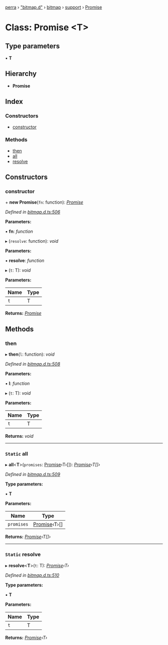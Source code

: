 [perra](../README.md) › ["bitmap.d"](../modules/_bitmap_d_.md) › [bitmap](../modules/_bitmap_d_.bitmap.md) › [support](../modules/_bitmap_d_.bitmap.support.md) › [Promise](_bitmap_d_.bitmap.support.promise.md)

# Class: Promise <**T**>

## Type parameters

▪ **T**

## Hierarchy

* **Promise**

## Index

### Constructors

* [constructor](_bitmap_d_.bitmap.support.promise.md#constructor)

### Methods

* [then](_bitmap_d_.bitmap.support.promise.md#then)
* [all](_bitmap_d_.bitmap.support.promise.md#static-all)
* [resolve](_bitmap_d_.bitmap.support.promise.md#static-resolve)

## Constructors

###  constructor

\+ **new Promise**(`fn`: function): *[Promise](_bitmap_d_.bitmap.support.promise.md)*

*Defined in [bitmap.d.ts:506](https://github.com/cancerberoSgx/bitmap/blob/201d0f4/perra/src/bitmap.d.ts#L506)*

**Parameters:**

▪ **fn**: *function*

▸ (`resolve`: function): *void*

**Parameters:**

▪ **resolve**: *function*

▸ (`t`: T): *void*

**Parameters:**

Name | Type |
------ | ------ |
`t` | T |

**Returns:** *[Promise](_bitmap_d_.bitmap.support.promise.md)*

## Methods

###  then

▸ **then**(`l`: function): *void*

*Defined in [bitmap.d.ts:508](https://github.com/cancerberoSgx/bitmap/blob/201d0f4/perra/src/bitmap.d.ts#L508)*

**Parameters:**

▪ **l**: *function*

▸ (`t`: T): *void*

**Parameters:**

Name | Type |
------ | ------ |
`t` | T |

**Returns:** *void*

___

### `Static` all

▸ **all**<**T**>(`promises`: [Promise](_bitmap_d_.bitmap.support.promise.md)‹T›[]): *[Promise](_bitmap_d_.bitmap.support.promise.md)‹T[]›*

*Defined in [bitmap.d.ts:509](https://github.com/cancerberoSgx/bitmap/blob/201d0f4/perra/src/bitmap.d.ts#L509)*

**Type parameters:**

▪ **T**

**Parameters:**

Name | Type |
------ | ------ |
`promises` | [Promise](_bitmap_d_.bitmap.support.promise.md)‹T›[] |

**Returns:** *[Promise](_bitmap_d_.bitmap.support.promise.md)‹T[]›*

___

### `Static` resolve

▸ **resolve**<**T**>(`t`: T): *[Promise](_bitmap_d_.bitmap.support.promise.md)‹T›*

*Defined in [bitmap.d.ts:510](https://github.com/cancerberoSgx/bitmap/blob/201d0f4/perra/src/bitmap.d.ts#L510)*

**Type parameters:**

▪ **T**

**Parameters:**

Name | Type |
------ | ------ |
`t` | T |

**Returns:** *[Promise](_bitmap_d_.bitmap.support.promise.md)‹T›*
